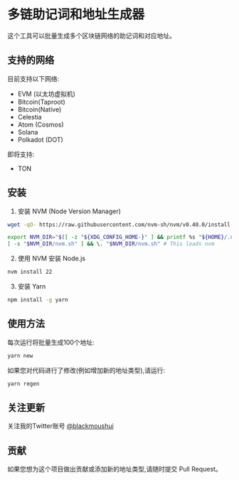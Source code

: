 # 多链助记词和地址生成器

这个工具可以批量生成多个区块链网络的助记词和对应地址。

## 支持的网络

目前支持以下网络:

- EVM (以太坊虚拟机)
- Bitcoin(Taproot)
- Bitcoin(Native)
- Celestia
- Atom (Cosmos)
- Solana
- Polkadot (DOT)

即将支持:
- TON

## 安装

1. 安装 NVM (Node Version Manager)
```sh
wget -qO- https://raw.githubusercontent.com/nvm-sh/nvm/v0.40.0/install.sh | bash
```
```sh
export NVM_DIR="$([ -z "${XDG_CONFIG_HOME-}" ] && printf %s "${HOME}/.nvm" || printf %s "${XDG_CONFIG_HOME}/nvm")"
[ -s "$NVM_DIR/nvm.sh" ] && \. "$NVM_DIR/nvm.sh" # This loads nvm
```
2. 使用 NVM 安装 Node.js
```sh
nvm install 22
```
3. 安装 Yarn
```sh
npm install -g yarn
```

## 使用方法

每次运行将批量生成100个地址:
```sh
yarn new
```

如果您对代码进行了修改(例如增加新的地址类型),请运行:

```sh
yarn regen
```

## 关注更新

关注我的Twitter账号 [@blackmoushui](https://x.com/intent/follow?screen_name=blackmoshui)

## 贡献

如果您想为这个项目做出贡献或添加新的地址类型,请随时提交 Pull Request。